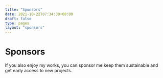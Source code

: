 ```yaml
---
title: "Sponsors"
date: 2021-10-22T07:34:30+08:00
draft: false
type: pages
layout: "sponsors"
---
```


# Sponsors

If you also enjoy my works, you can sponsor me keep them sustainable and get
early access to new projects.
